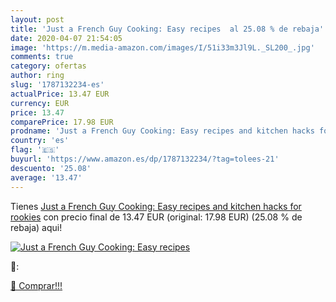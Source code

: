 ```yaml
---
layout: post
title: 'Just a French Guy Cooking: Easy recipes  al 25.08 % de rebaja'
date: 2020-04-07 21:54:05
image: 'https://m.media-amazon.com/images/I/51i33m3Jl9L._SL200_.jpg'
comments: true
category: ofertas
author: ring
slug: '1787132234-es'
actualPrice: 13.47 EUR
currency: EUR
price: 13.47
comparePrice: 17.98 EUR
prodname: 'Just a French Guy Cooking: Easy recipes and kitchen hacks for rookies'
country: 'es'
flag: '🇪🇸'
buyurl: 'https://www.amazon.es/dp/1787132234/?tag=tolees-21'
descuento: '25.08'
average: '13.47'
---
```


Tienes [Just a French Guy Cooking: Easy recipes and kitchen hacks for rookies](https://www.amazon.es/dp/1787132234/?tag=tolees-21) con precio final de  13.47 EUR (original: 17.98 EUR) (25.08 %  de rebaja) aqui!

[![Just a French Guy Cooking: Easy recipes ](https://m.media-amazon.com/images/I/51i33m3Jl9L._SL200_.jpg)](https://www.amazon.es/dp/1787132234/?tag=tolees-21)

🔎:


[🛒 Comprar!!!](https://www.amazon.es/dp/1787132234/?tag=tolees-21)
